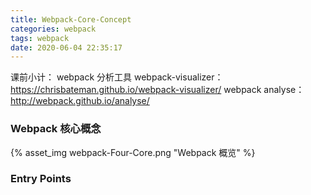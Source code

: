 ```yaml
---
title: Webpack-Core-Concept
categories: webpack
tags: webpack
date: 2020-06-04 22:35:17
---
```


课前小计： webpack 分析工具
webpack-visualizer：https://chrisbateman.github.io/webpack-visualizer/
webpack analyse：http://webpack.github.io/analyse/

### Webpack 核心概念

{% asset_img webpack-Four-Core.png "Webpack 概览" %}

### Entry Points
